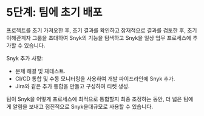 # 5단계: 팀에 초기 배포

프로젝트를 초기 가져오한 후, 초기 결과를 확인하고 잠재적으로 결과를 검토한 후, 초기 이해관계자 그룹을 초대하여 Snyk의 기능을 탐색하고 Snyk을 일상 업무 프로세스에 추가할 수 있습니다.

Snyk 추가 사항:

* 문제 해결 및 재테스트.
* CI/CD 통합 및 수동 모니터링을 사용하여 개발 파이프라인에 Snyk 추가.
* Jira와 같은 추가 통합을 만들고 구성하여 티켓 생성.

팀이 Snyk을 어떻게 프로세스에 최적으로 통합할지 최종 조정하는 동안, 더 넓은 팀에게 알림을 보내고 점진적으로 Snyk을대규모로 사용할 수 있습니다.
